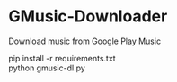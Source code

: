 # GMusic-Downloader
Download music from Google Play Music

pip install -r requirements.txt\
python gmusic-dl.py <email> <album id>
